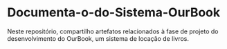 # Documenta-o-do-Sistema-OurBook
Neste repositório, compartilho artefatos relacionados à fase de projeto do desenvolvimento do OurBook, um sistema de locação de livros. 
